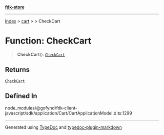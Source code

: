 [**fdk-store**](../../../README.md)
***

[Index](../../../API.md) > [cart](../../README.md) > [<internal>](../README.md) > CheckCart

# Function: CheckCart

> **CheckCart**(): [`CheckCart`](../type-aliases/type-alias.CheckCart.md)

## Returns

[`CheckCart`](../type-aliases/type-alias.CheckCart.md)

## Defined In

node\_modules/@gofynd/fdk-client-javascript/sdk/application/Cart/CartApplicationModel.d.ts:1299

***
Generated using [TypeDoc](https://typedoc.org/) and [typedoc-plugin-markdown](https://www.npmjs.com/package/typedoc-plugin-markdown)
